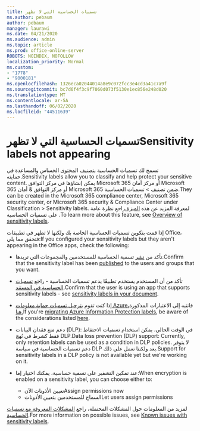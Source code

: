 ```yaml
---
title: تسميات الحساسية التي لا تظهر
ms.author: pebaum
author: pebaum
manager: laurawi
ms.date: 04/21/2020
ms.audience: admin
ms.topic: article
ms.prod: office-online-server
ROBOTS: NOINDEX, NOFOLLOW
localization_priority: Normal
ms.custom:
- "1778"
- "9000181"
ms.openlocfilehash: 1326eca02044014a8e9c072fcc3e4cd3a41c7a9f
ms.sourcegitcommit: bc7d6f4f3c9f7060d073f5130e1ec856e248d020
ms.translationtype: MT
ms.contentlocale: ar-SA
ms.lasthandoff: 06/02/2020
ms.locfileid: "44511639"
---
```

# <a name="sensitivity-labels-not-appearing"></a><span data-ttu-id="9dd6f-102">تسميات الحساسية التي لا تظهر</span><span class="sxs-lookup"><span data-stu-id="9dd6f-102">Sensitivity labels not appearing</span></span>

<span data-ttu-id="9dd6f-103">تسمح لك تسميات الحساسية بتصنيف المحتوى الحساس والمساعدة في حمايته.</span><span class="sxs-lookup"><span data-stu-id="9dd6f-103">Sensitivity labels allow you to classify and help protect your sensitive content.</span></span> <span data-ttu-id="9dd6f-104">يمكن إنشاؤها في مركز التوافق Microsoft 365 أو مركز أمان Microsoft 365 أو مركز التوافق & أمان Microsoft 365 ضمن تصنيف > تسميات الحساسية.</span><span class="sxs-lookup"><span data-stu-id="9dd6f-104">They can be created in the Microsoft 365 compliance center, Microsoft 365 security center, or Microsoft 365 security & Compliance Center under Classification > Sensitivity labels.</span></span> <span data-ttu-id="9dd6f-105">لمعرفة المزيد عن هذه [الميزة،](https://docs.microsoft.com/microsoft-365/compliance/sensitivity-labels)راجع نظرة عامة على تسميات الحساسية .</span><span class="sxs-lookup"><span data-stu-id="9dd6f-105">To learn more about this feature, see [Overview of sensitivity labels](https://docs.microsoft.com/microsoft-365/compliance/sensitivity-labels).</span></span>

<span data-ttu-id="9dd6f-106">إذا قمت بتكوين تسميات الحساسية الخاصة بك ولكنها لا تظهر في تطبيقات Office، فتحقق مما يلي:</span><span class="sxs-lookup"><span data-stu-id="9dd6f-106">If you configured your sensitivity labels but they aren't appearing in the Office apps, check the following:</span></span>

- <span data-ttu-id="9dd6f-107">تأكد من [نشر](https://docs.microsoft.com/microsoft-365/compliance/sensitivity-labels#what-label-policies-can-do) تسمية الحساسية للمستخدمين والمجموعات التي تريدها.</span><span class="sxs-lookup"><span data-stu-id="9dd6f-107">Confirm that the sensitivity label has been [published](https://docs.microsoft.com/microsoft-365/compliance/sensitivity-labels#what-label-policies-can-do) to the users and groups that you want.</span></span>

- <span data-ttu-id="9dd6f-108">تأكد من أن المستخدم يستخدم تطبيقًا يدعم تسميات الحساسية - راجع [تسميات الحساسية في المستند](https://support.office.com/article/apply-sensitivity-labels-to-your-documents-and-email-within-office-2f96e7cd-d5a4-403b-8bd7-4cc636bae0f9?#bkmk_whereavailable).</span><span class="sxs-lookup"><span data-stu-id="9dd6f-108">Confirm that the user is using an app that supports sensitivity labels - see [sensitivity labels in your document](https://support.office.com/article/apply-sensitivity-labels-to-your-documents-and-email-within-office-2f96e7cd-d5a4-403b-8bd7-4cc636bae0f9?#bkmk_whereavailable).</span></span>

- <span data-ttu-id="9dd6f-109">إذا كنت تقوم [بترحيل تسميات حماية معلومات Azure،](https://docs.microsoft.com/azure/information-protection/configure-policy-migrate-labels)فانتبه إلى الاعتبارات المذكورة [هنا.](https://docs.microsoft.com/azure/information-protection/configure-policy-migrate-labels#considerations-for-unified-labels)</span><span class="sxs-lookup"><span data-stu-id="9dd6f-109">If you're [migrating Azure Information Protection labels](https://docs.microsoft.com/azure/information-protection/configure-policy-migrate-labels), be aware of the considerations listed [here](https://docs.microsoft.com/azure/information-protection/configure-policy-migrate-labels#considerations-for-unified-labels).</span></span>

- <span data-ttu-id="9dd6f-110">دعم منع فقدان البيانات (DLP): في الوقت الحالي، يمكن استخدام تسميات الاحتفاظ فقط كشرط في نُهج DLP.</span><span class="sxs-lookup"><span data-stu-id="9dd6f-110">Data loss prevention (DLP) support: Currently, only retention labels can be used as a condition in DLP policies.</span></span>  <span data-ttu-id="9dd6f-111">لا يتوفر دعم تسميات الحساسية في سياسة DLP بعد ولكننا نعمل على ذلك.</span><span class="sxs-lookup"><span data-stu-id="9dd6f-111">Support for sensitivity labels in a DLP policy is not available yet but we're working on it.</span></span>

- <span data-ttu-id="9dd6f-112">عند تمكين التشفير على تسمية حساسية، يمكنك اختيار إما:</span><span class="sxs-lookup"><span data-stu-id="9dd6f-112">When encryption is enabled on a sensitivity label, you can choose either to:</span></span>
    - <span data-ttu-id="9dd6f-113">تعيين الأذونات الآن</span><span class="sxs-lookup"><span data-stu-id="9dd6f-113">Assign permissions now</span></span>
    - <span data-ttu-id="9dd6f-114">السماح للمستخدمين بتعيين الأذونات</span><span class="sxs-lookup"><span data-stu-id="9dd6f-114">Let users assign permissions</span></span>


<span data-ttu-id="9dd6f-115">لمزيد من المعلومات حول المشكلات المحتملة، راجع [المشكلات المعروفة مع تسميات الحساسية](https://support.office.com/article/known-issues-with-sensitivity-labels-in-office-b169d687-2bbd-4e21-a440-7da1b2743edc).</span><span class="sxs-lookup"><span data-stu-id="9dd6f-115">For more information on possible issues, see [Known issues with sensitivity labels](https://support.office.com/article/known-issues-with-sensitivity-labels-in-office-b169d687-2bbd-4e21-a440-7da1b2743edc).</span></span>